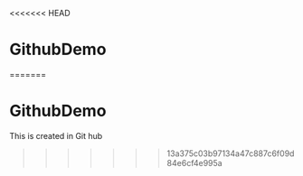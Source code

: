 <<<<<<< HEAD
# GithubDemo
=======
# GithubDemo
This is created in Git hub
>>>>>>> 13a375c03b97134a47c887c6f09d84e6cf4e995a
